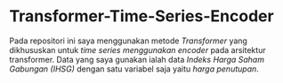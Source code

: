 # Transformer-Time-Series-Encoder
Pada repositori ini saya menggunakan metode *Transformer* yang dikhususkan untuk *time series menggunakan encoder* pada arsitektur transformer. Data yang saya gunakan ialah data *Indeks Harga Saham Gabungan (IHSG)* dengan satu variabel saja yaitu *harga penutupan*.
